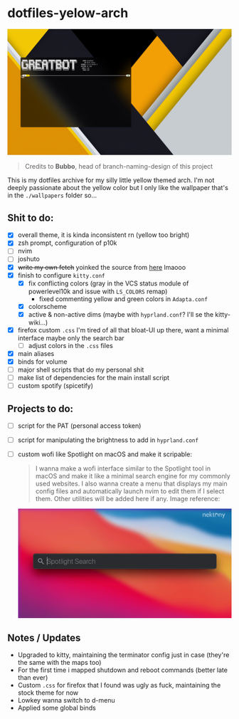 #   dotfiles-yelow-arch

<img src="https://github.com/greatbot6120/yellowarch/blob/branchino-er-criminale/screenshots/example.png">

> Credits to **Bubbo**, head of branch-naming-design of this project

This is my dotfiles archive for my silly little yellow themed arch. I'm not deeply passionate about the yellow color but I only like the wallpaper that's in the `./wallpapers` folder so...

##  Shit to do:

- [x] overall theme, it is kinda inconsistent rn (yellow too bright)
- [x] zsh prompt, configuration of p10k
- [ ] nvim
- [ ] joshuto  
- [x] ~~write my own fetch~~ yoinked the source from [here](https://github.com/13-CF/afetch.git) lmaooo
- [x] finish to configure `kitty.conf`
    - [x] fix conflicting colors (gray in the VCS status module of powerlevel10k and issue with `LS_COLORS` remap)   
        *   fixed commenting yellow and green colors in `Adapta.conf`      
    - [x] colorscheme
    - [x] active & non-active dims (maybe with `hyprland.conf`? I'll se the kitty-wiki...)
- [x] firefox custom `.css` I'm tired of all that bloat-UI up there, want a minimal interface maybe only the search bar
    - [ ] adjust colors in the `.css` files 
- [x] main aliases
- [x] binds for volume 
- [ ] major shell scripts that do my personal shit
- [ ] make list of dependencies for the main install script
- [ ] custom spotify (spicetify)

##  Projects to do:

- [ ] script for the PAT (personal access token)
- [ ] script for manipulating the brightness to add in `hyprland.conf`
- [ ] custom wofi like Spotlight on macOS and make it scripable:
    > I wanna make a wofi interface similar to the Spotlight tool in macOS and make it like a minimal search engine for my commonly used websites. I also wanna create a menu that displays my main config files and automatically launch nvim to edit them if I select them. Other utilities will be added here if any. Image reference:
    
    <img src="https://github.com/greatbot6120/yellowarch/blob/branchino-er-criminale/images/spotlight.png">


##  Notes / Updates

*   Upgraded to kitty, maintaining the terminator config just in case (they're the same with the maps too)
*   For the first time i mapped shutdown and reboot commands (better late than ever)
*   Custom `.css` for firefox that I found was ugly as fuck, maintaining the stock theme for now
*   Lowkey wanna switch to d-menu
*   Applied some global binds
